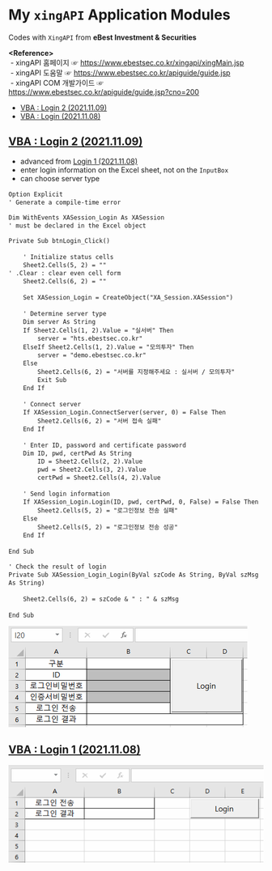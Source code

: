 # My `xingAPI` Application Modules

Codes with `XingAPI` from **eBest Investment & Securities**


**\<Reference>**  
&nbsp;- xingAPI 홈페이지 ☞ https://www.ebestsec.co.kr/xingapi/xingMain.jsp  
&nbsp;- xingAPI 도움말 ☞ https://www.ebestsec.co.kr/apiguide/guide.jsp  
&nbsp;- xingAPI COM 개발가이드 ☞ https://www.ebestsec.co.kr/apiguide/guide.jsp?cno=200

- [VBA : Login 2 (2021.11.09)]()
- [VBA : Login (2021.11.08)]()


## [VBA : Login 2 (2021.11.09)](/XingAPI#my-xingapi-application-modules)
- advanced from [Login 1 (2021.11.08)]()
- enter login information on the Excel sheet, not on the `InputBox`
- can choose server type

```VBA
Option Explicit                                                                     ' Generate a compile-time error
```

```VBA
Dim WithEvents XASession_Login As XASession                                         ' must be declared in the Excel object
```

```VBA
Private Sub btnLogin_Click()

    ' Initialize status cells
    Sheet2.Cells(5, 2) = ""                                                         ' .Clear : clear even cell form
    Sheet2.Cells(6, 2) = ""

    Set XASession_Login = CreateObject("XA_Session.XASession")

    ' Determine server type
    Dim server As String
    If Sheet2.Cells(1, 2).Value = "실서버" Then
        server = "hts.ebestsec.co.kr"
    ElseIf Sheet2.Cells(1, 2).Value = "모의투자" Then
        server = "demo.ebestsec.co.kr"
    Else
        Sheet2.Cells(6, 2) = "서버를 지정해주세요 : 실서버 / 모의투자"
        Exit Sub
    End If
    
    ' Connect server
    If XASession_Login.ConnectServer(server, 0) = False Then
        Sheet2.Cells(6, 2) = "서버 접속 실패"
    End If

    ' Enter ID, password and certificate password
    Dim ID, pwd, certPwd As String
        ID = Sheet2.Cells(2, 2).Value
        pwd = Sheet2.Cells(3, 2).Value
        certPwd = Sheet2.Cells(4, 2).Value
        
    ' Send login information
    If XASession_Login.Login(ID, pwd, certPwd, 0, False) = False Then
        Sheet2.Cells(5, 2) = "로그인정보 전송 실패"
    Else
        Sheet2.Cells(5, 2) = "로그인정보 전송 성공"
    End If

End Sub
```

```VBA
' Check the result of login
Private Sub XASession_Login_Login(ByVal szCode As String, ByVal szMsg As String)

    Sheet2.Cells(6, 2) = szCode & " : " & szMsg

End Sub
```

![VBA : Login 2](Images/XingAPI_VBA_Login_2.gif)


## [VBA : Login 1 (2021.11.08)](/XingAPI#my-xingapi-application-modules)

![VBA : Login 1](Images/XingAPI_VBA_Login_1.gif)